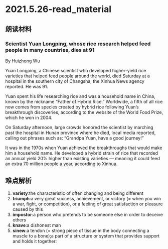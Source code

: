 # 2021.5.26-read_material

## 朗读材料

### Scientist Yuan Longping, whose rice research helped feed people in many countries, dies at 91

By Huizhong Wu

Yuan Longping, a Chinese scientist who developed higher-yield rice varieties that helped feed people around the world, died Saturday at a hospital in the southern city of Changsha, the Xinhua News agency reported. He was 91.

Yuan spent his life researching rice and was a household name in China, known by the nickname “Father of Hybrid Rice.” Worldwide, a fifth of all rice now comes from species created by hybrid rice following Yuan’s breakthrough discoveries, according to the website of the World Food Prize, which he won in 2004.

On Saturday afternoon, large crowds honored the scientist by marching past the hospital in Hunan province where he died, local media reported, calling out phrases such as: “Grandpa Yuan, have a good journey!”

It was in the 1970s when Yuan achieved the breakthroughs that would make him a household name. He developed a hybrid strain of rice that recorded an annual yield 20% higher than existing varieties — meaning it could feed an extra 70 million people a year, according to Xinhua.

## 难点解析
1. **variety**:the characteristic of often changing and being different
2. **triumph**:a very great success, achievement, or victory (= when you win a war, fight, or competition), or a feeling of great satisfaction or pleasure caused by this
3. **impostor**:a person who pretends to be someone else in order to deceive others
4. **knave**:a dishonest man
5. **sinew**:a tendon (= strong piece of tissue in the body connecting a muscle to a bone);a part of a structure or system that provides support and holds it together: